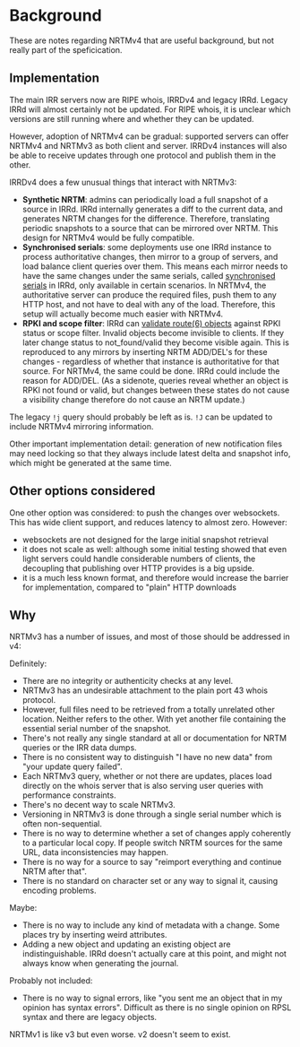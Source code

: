 # Background

These are notes regarding NRTMv4 that are useful background, but not
really part of the speficication.

## Implementation

The main IRR servers now are RIPE whois, IRRDv4 and legacy IRRd.
Legacy IRRd will almost certainly not be updated. For RIPE whois,
it is unclear which versions are still running where and whether
they can be updated.

However, adoption of NRTMv4 can be gradual: supported servers
can offer NRTMv4 and NRTMv3 as both client and server. IRRDv4
instances will also be able to receive updates through one
protocol and publish them in the other.

IRRDv4 does a few unusual things that interact with NRTMv3:

* **Synthetic NRTM**: admins can periodically load a full snapshot of
  a source in IRRd. IRRd internally generates a diff to the current
  data, and generates NRTM changes for the difference. Therefore, translating
  periodic snapshots to a source that can be mirrored over NRTM.
  This design for NRTMv4 would be fully compatible.
* **Synchronised serials**: some deployments use one IRRd instance to
  process authoritative changes, then mirror to a group of servers, and load
  balance client queries over them. This means each mirror needs to have
  the same changes under the same serials, called
  [synchronised serials](https://irrd.readthedocs.io/en/latest/users/mirroring/#serial-handling)
  in IRRd, only available in certain scenarios.
  In NRTMv4, the authoritative server can
  produce the required files, push them to any HTTP host, and not have to
  deal with any of the load. Therefore, this setup will actually become much
  easier with NRTMv4.
* **RPKI and scope filter**: IRRd can
  [validate route(6) objects](https://irrd.readthedocs.io/en/latest/admins/rpki/)
  against RPKI status or scope filter. Invalid objects become invisible to
  clients. If they later change status to not_found/valid they become visible
  again. This is reproduced to any mirrors by inserting NRTM ADD/DEL's for
  these changes - regardless of whether that instance is authoritative for
  that source. For NRTMv4, the same could be done. IRRd could include the
  reason for ADD/DEL.
  (As a sidenote, queries reveal whether an object is RPKI not found or valid,
  but changes between these states do not cause a visibility change therefore
  do not cause an NRTM update.)

The legacy `!j` query should probably be left as is. `!J` can be updated
to include NRTMv4 mirroring information.

Other important implementation detail: generation of new notification files
may need locking so that they always include latest delta and snapshot info,
which might be generated at the same time.

## Other options considered

One other option was considered: to push the changes over websockets.
This has wide client support, and reduces latency to almost zero. However:

* websockets are not designed for the large initial snapshot retrieval
* it does not scale as well: although some initial testing showed that even
  light servers could handle considerable numbers of clients, the decoupling
  that publishing over HTTP provides is a big upside.
* it is a much less known format, and therefore would increase the barrier
  for implementation, compared to "plain" HTTP downloads


## Why

NRTMv3 has a number of issues, and most of those should be addressed in v4:

Definitely:

* There are no integrity or authenticity checks at any level.
* NRTMv3 has an undesirable attachment to the plain port 43 whois protocol.
* However, full files need to be retrieved from a totally unrelated other
  location. Neither refers to the other. With yet another file containing
  the essential serial number of the snapshot.
* There's not really any single standard at all or documentation for
  NRTM queries or the IRR data dumps.
* There is no consistent way to distinguish "I have no new data" from
  "your update query failed".
* Each NRTMv3 query, whether or not there are updates, places load directly
  on the whois server that is also serving user queries with performance
  constraints.
* There's no decent way to scale NRTMv3.
* Versioning in NRTMv3 is done through a single serial number which
  is often non-sequential.
* There is no way to determine whether a set of changes apply coherently
  to a particular local copy. If people switch NRTM sources for the
  same URL, data inconsistencies may happen.
* There is no way for a source to say "reimport everything and continue
  NRTM after that".
* There is no standard on character set or any way to signal it, causing
  encoding problems.

Maybe:

* There is no way to include any kind of metadata with a change.
  Some places try by inserting weird attributes.
* Adding a new object and updating an existing object are indistinguishable.
  IRRd doesn't actually care at this point, and might not always know
  when generating the journal.

Probably not included:

* There is no way to signal errors, like "you sent me an object that in
  my opinion has syntax errors". Difficult as there is no single opinion
  on RPSL syntax and there are legacy objects.

NRTMv1 is like v3 but even worse. v2 doesn't seem to exist.

